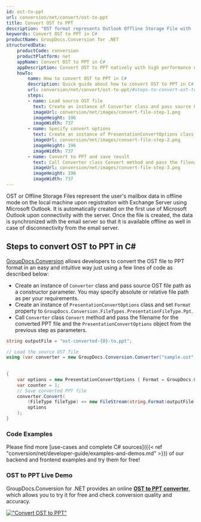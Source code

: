 ```yaml
---
id: ost-to-ppt
url: conversion/net/convert/ost-to-ppt
title: Convert OST to PPT
description: "OST format represents Outlook Offline Storage File with .ost extension. Learn how to convert OST to PPT file programmatically in C# language using GroupDocs.Conversion for .NET library."
keywords: Convert OST to PPT in C#
productName: GroupDocs.Conversion for .NET
structuredData:
    productCode: conversion
    productPlatform: net
    appName: Convert OST to PPT in C#
    appDescription: Convert OST to PPT natively with high performance using C# language and server side GroupDocs.Conversion for .NET APIs, without the use of any software like Microsoft or Open Office.
    howTo:
        name: How to convert OST to PPT in C# 
        description: Quick guide about how to convert OST to PPT in C# with high performance and accuracy.
        url: conversion/net/convert/ost-to-ppt/#steps-to-convert-ost-to-ppt-in-c
        steps:
        - name: Load source OST file 
          text: Create an instance of Converter class and pass source OST file path as a constructor parameter. You may specify absolute or relative file path as per your requirements. 
          imageUrl: conversion/net/images/convert-file-step-1.png
          imageHeight: 196
          imageWidth: 737
        - name: Specify convert options 
          text: Create an instance of PresentationConvertOptions class.
          imageUrl: conversion/net/images/convert-file-step-2.png
          imageHeight: 196
          imageWidth: 737
        - name: Convert to PPT and save result 
          text: Call Converter class Convert method and pass the filename for the converted HTML file and the PresentationConvertOptions object from the previous step as parameters.
          imageUrl: conversion/net/images/convert-file-step-3.png
          imageHeight: 196
          imageWidth: 737
---
```


OST or Offline Storage Files represent the user's mailbox data in offline mode on the local machine upon registration with Exchange Server using Microsoft Outlook. It is automatically created on the first use of Microsoft Outlook upon connectivity with the server. Once the file is created, the data is synchronized with the email server so that it is available offline as well in case of disconnectivity from the email server.

## Steps to convert OST to PPT in C#

[GroupDocs.Conversion](https://products.groupdocs.com/conversion/net) allows developers to convert the OST file to PPT format in an easy and intuitive way just using a few lines of code as described below:

* Create an instance of `Converter` class and pass source OST file path as a constructor parameter. You may specify absolute or relative file path as per your requirements. 
* Create an instance of `PresentationConvertOptions` class and set `Format` property to `GroupDocs.Conversion.FileTypes.PresentationFileType.Ppt`.
* Call `Converter` class `Convert` method and pass the filename for the converted PPT file and the `PresentationConvertOptions` object from the previous step as parameters.

```csharp
string outputFile = "ost-converted-{0}-to.ppt";

// Load the source OST file
using (var converter = new GroupDocs.Conversion.Converter("sample.ost", fileType => fileType == PersonalStorageFileType.Ost
                                                                                                    ? new PersonalStorageLoadOptions()
                                                                                                    : null))
{
    var options = new PresentationConvertOptions { Format = GroupDocs.Conversion.FileTypes.PresentationFileType.Ppt };
	var counter = 1;
    // Save converted PPT file
    converter.Convert(
		(FileType fileType) => new FileStream(string.Format(outputFile, counter++), FileMode.Create),
        options
    );            
}
```

### Code Examples

Please find more [use-cases and complete C# sources]({{< ref "conversion/net/developer-guide/examples-and-demos.md" >}}) of our backend and frontend examples and try them for free!

### OST to PPT Live Demo

GroupDocs.Conversion for .NET provides an online [**OST to PPT converter**](https://products.groupdocs.app/conversion/ost-to-ppt), which allows you to try it for free and check conversion quality and accuracy.

[!["Convert OST to PPT"](conversion/net/images/convert-to-ppt/convert-ost-to-ppt.png)](https://products.groupdocs.app/conversion/ost-to-ppt)